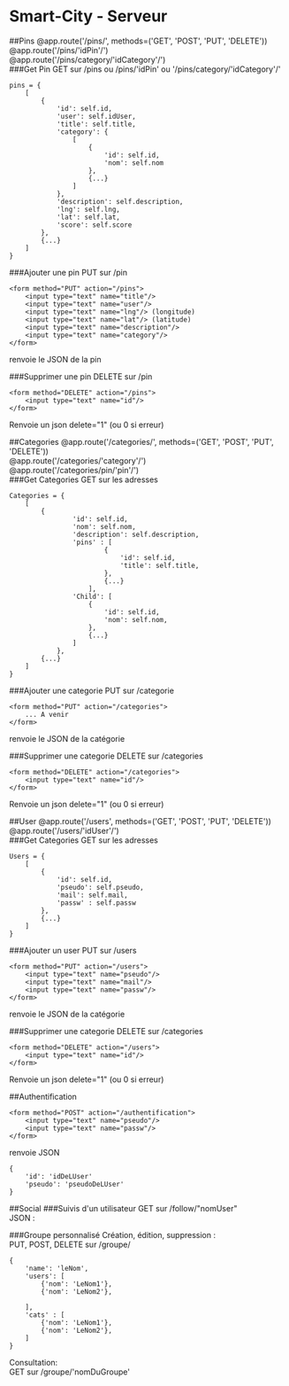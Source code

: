 # Smart-City - Serveur

##Pins
@app.route('/pins/', methods=('GET', 'POST', 'PUT', 'DELETE'))<br>
@app.route('/pins/'idPin'/')<br>
@app.route('/pins/category/'idCategory'/')<br>
###Get Pin
GET sur /pins ou /pins/'idPin' ou '/pins/category/'idCategory'/'
```
pins = { 
	[
		{
            'id': self.id,
            'user': self.idUser,
            'title': self.title,
            'category': {
            	[
            		{
            			'id': self.id,
            			'nom': self.nom
            		},
            		{...}
            	]
            },
            'description': self.description,
            'lng': self.lng,
            'lat': self.lat,
            'score': self.score
		},
		{...}
	]
}
```

###Ajouter une pin
PUT sur /pin
```
<form method="PUT" action="/pins">
	<input type="text" name="title"/>
	<input type="text" name="user"/>
	<input type="text" name="lng"/> (longitude)
	<input type="text" name="lat"/> (latitude)
	<input type="text" name="description"/>
	<input type="text" name="category"/>
</form>
```

renvoie le JSON de la pin

###Supprimer une pin
DELETE sur /pin
```
<form method="DELETE" action="/pins">
	<input type="text" name="id"/>
</form>
```
Renvoie un json delete="1" (ou 0 si erreur)



##Categories
@app.route('/categories/', methods=('GET', 'POST', 'PUT', 'DELETE'))<br>
@app.route('/categories/'category'/')<br>
@app.route('/categories/pin/'pin'/')<br>
###Get Categories
GET sur les adresses
```
Categories = { 
	[
		{
                'id': self.id,
                'nom': self.nom,
                'description': self.description,
                'pins' : [
                		{
                			'id': self.id,
            				'title': self.title,
                		},
                		{...}
                	],
                'Child': [
                	{
                		'id': self.id,
            			'nom': self.nom,
                	},
                	{...}
                ]
            },
		{...}
	]
}
```

###Ajouter une categorie
PUT sur /categorie
```
<form method="PUT" action="/categories">
	... A venir
</form>
```

renvoie le JSON de la catégorie

###Supprimer une categorie
DELETE sur /categories
```
<form method="DELETE" action="/categories">
	<input type="text" name="id"/>
</form>
```
Renvoie un json delete="1" (ou 0 si erreur)




##User
@app.route('/users', methods=('GET', 'POST', 'PUT', 'DELETE'))<br>
@app.route('/users/'idUser'/')<br>
###Get Categories
GET sur les adresses
```
Users = { 
	[
		{
            'id': self.id,
            'pseudo': self.pseudo,
            'mail': self.mail,
            'passw' : self.passw
        },
		{...}
	]
}
```

###Ajouter un user
PUT sur /users
```
<form method="PUT" action="/users">
	<input type="text" name="pseudo"/>
	<input type="text" name="mail"/>
	<input type="text" name="passw"/>
</form>
```

renvoie le JSON de la catégorie

###Supprimer une categorie
DELETE sur /categories
```
<form method="DELETE" action="/users">
	<input type="text" name="id"/>
</form>
```
Renvoie un json delete="1" (ou 0 si erreur)



##Authentification
```
<form method="POST" action="/authentification">
	<input type="text" name="pseudo"/>
	<input type="text" name="passw"/>
</form>
```

renvoie JSON
```
{
	'id': 'idDeLUser'
	'pseudo': 'pseudoDeLUser'
}
```

##Social
###Suivis d'un utilisateur
GET sur /follow/"nomUser"<br>
JSON :

###Groupe personnalisé
Création, édition, suppression :<br>
PUT, POST, DELETE sur /groupe/<br>
```
{
    'name': 'leNom',
    'users': [
        {'nom': 'LeNom1'},
        {'nom': 'LeNom2'},

    ],
    'cats' : [
        {'nom': 'LeNom1'},
        {'nom': 'LeNom2'},
    ]
}
```

Consultation:<br>
GET sur /groupe/'nomDuGroupe'<br>
